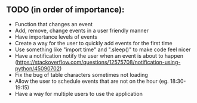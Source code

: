 ## TODO (in order of importance):
- Function that changes an event
- Add, remove, change events in a user friendly manner
- Have importance levels of events
- Create a way for the user to quickly add events for the first time
- Use something like "import time" and ".sleep()" to make code feel nicer
- Have a notification notify the user when an event is about to happen (https://stackoverflow.com/questions/12575708/notification-using-python/45090702)
- Fix the bug of table characters sometimes not loading
- Allow the user to schedule events that are not on the hour (eg. 18:30-19:15)
- Have a way for multiple users to use the application
